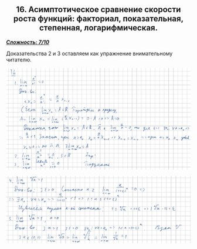 <center><h2>16. Асимптотическое сравнение скорости роста функций: факториал, показательная, степенная, логарифмическая.</h2></center>

***<ins>Сложность: 7/10</ins>***

Доказательства 2 и 3 оставляем как упражнение внимательному читателю.

![16_1](./images/16_1.png)

![16_2](./images/16_2.png)
